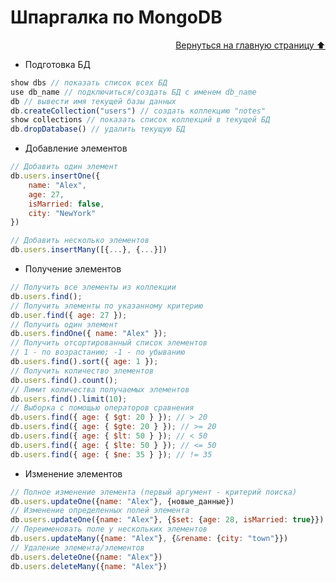 # Шпаргалка по MongoDB

<div align="right"><a href="https://github.com/cheatsnake/backend-cheats#mongodb">Вернуться на главную страницу ⬆️</a></div>

-   Подготовка БД

```js
show dbs // показать список всех БД
use db_name // подключиться/создать БД с именем db_name
db // вывести имя текущей базы данных
db.createCollection("users") // создать коллекцию "notes"
show collections // показать список коллекций в текущей БД
db.dropDatabase() // удалить текущую БД
```

-   Добавление элементов

```js
// Добавить один элемент
db.users.insertOne({
    name: "Alex",
    age: 27,
    isMarried: false,
    city: "NewYork"
})

// Добавить несколько элементов
db.users.insertMany([{...}, {...}])
```

-   Получение элементов

```js
// Получить все элементы из коллекции
db.users.find();
// Получить элементы по указанному критерию
db.user.find({ age: 27 });
// Получить один элемент
db.users.findOne({ name: "Alex" });
// Получить отсортированный список элементов
// 1 - по возрастанию; -1 - по убыванию
db.users.find().sort({ age: 1 });
// Получить количество элементов
db.users.find().count();
// Лимит количества получаемых элементов
db.users.find().limit(10);
// Выборка с помощью операторов сравнения
db.users.find({ age: { $gt: 20 } }); // > 20
db.users.find({ age: { $gte: 20 } }); // >= 20
db.users.find({ age: { $lt: 50 } }); // < 50
db.users.find({ age: { $lte: 50 } }); // <= 50
db.users.find({ age: { $ne: 35 } }); // != 35
```

-   Изменение элементов

```js
// Полное изменение элемента (первый аргумент - критерий поиска)
db.users.updateOne({name: "Alex"}, {новые_данные})
// Изменение определенных полей элемента
db.users.updateOne({name: "Alex"}, {$set: {age: 28, isMarried: true}})
// Переименовать поле у нескольких элементов
db.users.updateMany({name: "Alex"}, {&rename: {city: "town"}})
// Удаление элемента/элементов
db.users.deleteOne({name: "Alex"})
db.users.deleteMany({name: "Alex"})
```
